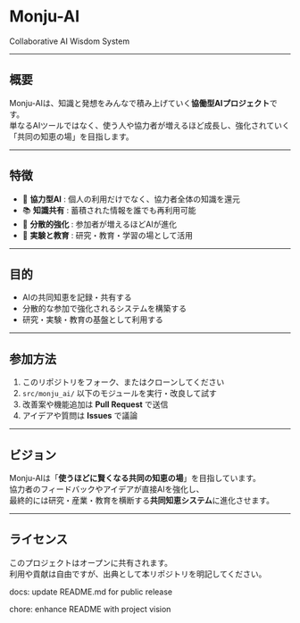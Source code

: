 # Monju-AI
Collaborative AI Wisdom System

---

## 概要
Monju-AIは、知識と発想をみんなで積み上げていく**協働型AIプロジェクト**です。  
単なるAIツールではなく、使う人や協力者が増えるほど成長し、強化されていく「共同の知恵の場」を目指します。  

---

## 特徴
- 🤝 **協力型AI** : 個人の利用だけでなく、協力者全体の知識を還元  
- 📚 **知識共有** : 蓄積された情報を誰でも再利用可能  
- 🔄 **分散的強化** : 参加者が増えるほどAIが進化  
- 🧪 **実験と教育** : 研究・教育・学習の場として活用  

---

## 目的
- AIの共同知恵を記録・共有する  
- 分散的な参加で強化されるシステムを構築する  
- 研究・実験・教育の基盤として利用する  

---

## 参加方法
1. このリポジトリをフォーク、またはクローンしてください  
2. `src/monju_ai/` 以下のモジュールを実行・改良して試す  
3. 改善案や機能追加は **Pull Request** で送信  
4. アイデアや質問は **Issues** で議論  

---

## ビジョン
Monju-AIは「**使うほどに賢くなる共同の知恵の場**」を目指しています。  
協力者のフィードバックやアイデアが直接AIを強化し、  
最終的には研究・産業・教育を横断する**共同知恵システム**に進化させます。  

---

## ライセンス
このプロジェクトはオープンに共有されます。  
利用や貢献は自由ですが、出典として本リポジトリを明記してください。

docs: update README.md for public release

chore: enhance README with project vision
